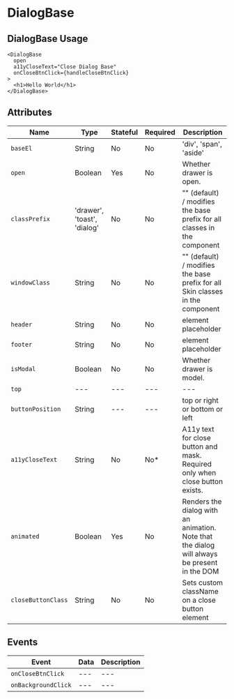 # DialogBase

## DialogBase Usage

```react
<DialogBase
  open
  a11yCloseText="Close Dialog Base"
  onCloseBtnClick={handleCloseBtnClick}
>
  <h1>Hello World</h1>
</DialogBase>
```

## Attributes

| Name               | Type                        | Stateful | Required | Description                                                                                  |
| ------------------ | --------------------------- | -------- | -------- | -------------------------------------------------------------------------------------------- |
| `baseEl`           | String                      | No       | No       | 'div', 'span', 'aside'                                                                       |
| `open`             | Boolean                     | Yes      | No       | Whether drawer is open.                                                                      |
| `classPrefix`      | 'drawer', 'toast', 'dialog' | No       | No       | "" (default) / modifies the base prefix for all classes in the component                     |
| `windowClass`      | String                      | No       | No       | "" (default) / modifies the base prefix for all Skin classes in the component                |
| `header`           | String                      | No       | No       | element placeholder                                                                          |
| `footer`           | String                      | No       | No       | element placeholder                                                                          |
| `isModal`          | Boolean                     | No       | No       | Whether drawer is model.                                                                     |
| `top`              | ---                         | ---      | ---      | ---                                                                                          |
| `buttonPosition`   | String                      | ---      | ---      | top or right or bottom or left                                                               |
| `a11yCloseText`    | String                      | No       | No\*     | A11y text for close button and mask. Required only when close button exists.                 |
| `animated`         | Boolean                     | Yes      | No       | Renders the dialog with an animation. Note that the dialog will always be present in the DOM |
| `closeButtonClass` | String                      | No       | No       | Sets custom className on a close button element                                              |

## Events

| Event               | Data | Description |
| ------------------- | ---- | ----------- |
| `onCloseBtnClick`   | ---  | ---         |
| `onBackgroundClick` | ---  | ---         |
